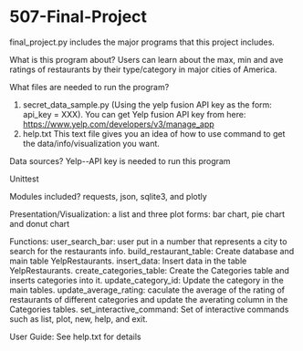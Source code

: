 # 507-Final-Project

final_project.py includes the major programs that this project includes. 

What is this program about?
Users can learn about the max, min and ave ratings of restaurants by their type/category in major cities of America. 

What files are needed to run the program?
1. secret_data_sample.py (Using the yelp fusion API key as the form: api_key = XXX).
  You can get Yelp fusion API key from here: https://www.yelp.com/developers/v3/manage_app
2. help.txt
  This text file gives you an idea of how to use command to get the data/info/visualization you want.

Data sources?
Yelp--API key is needed to run this program

Unittest

Modules included?
requests, json, sqlite3, and plotly

Presentation/Visualization:
a list and three plot forms: bar chart, pie chart and donut chart

Functions:
user_search_bar: user put in a number that represents a city to search for the restaurants info.
build_restaurant_table: Create database and main table YelpRestaurants.
insert_data: Insert data in the table YelpRestaurants.
create_categories_table: Create the Categories table and inserts categories into it.
update_category_id: Update the category in the main tables.
update_average_rating: caculate the average of the rating of restaurants of different categories and update the averating column in the Categories tables.
set_interactive_command: Set of interactive commands such as list, plot, new, help, and exit.

User Guide: See help.txt for details 

